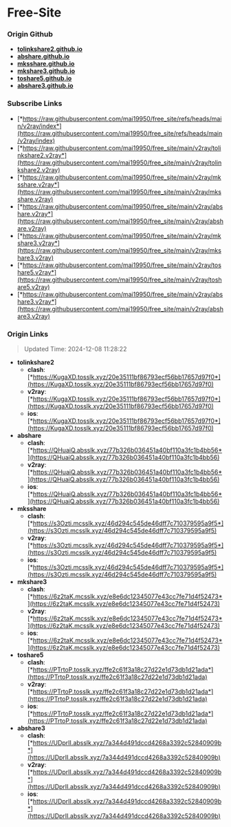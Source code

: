 # Free-Site

### Origin Github

- [**tolinkshare2.github.io**](https://github.com/tolinkshare2/tolinkshare2.github.io)
- [**abshare.github.io**](https://github.com/abshare/abshare.github.io)
- [**mksshare.github.io**](https://github.com/mksshare/mksshare.github.io)
- [**mkshare3.github.io**](https://github.com/mkshare3/mkshare3.github.io)
- [**toshare5.github.io**](https://github.com/toshare5/toshare5.github.io)
- [**abshare3.github.io**](https://github.com/abshare3/abshare3.github.io)

### Subscribe Links

- [*https://raw.githubusercontent.com/mai19950/free_site/refs/heads/main/v2ray/index*](https://raw.githubusercontent.com/mai19950/free_site/refs/heads/main/v2ray/index)
- [*https://raw.githubusercontent.com/mai19950/free_site/main/v2ray/tolinkshare2.v2ray*](https://raw.githubusercontent.com/mai19950/free_site/main/v2ray/tolinkshare2.v2ray)
- [*https://raw.githubusercontent.com/mai19950/free_site/main/v2ray/mksshare.v2ray*](https://raw.githubusercontent.com/mai19950/free_site/main/v2ray/mksshare.v2ray)
- [*https://raw.githubusercontent.com/mai19950/free_site/main/v2ray/abshare.v2ray*](https://raw.githubusercontent.com/mai19950/free_site/main/v2ray/abshare.v2ray)
- [*https://raw.githubusercontent.com/mai19950/free_site/main/v2ray/mkshare3.v2ray*](https://raw.githubusercontent.com/mai19950/free_site/main/v2ray/mkshare3.v2ray)
- [*https://raw.githubusercontent.com/mai19950/free_site/main/v2ray/toshare5.v2ray*](https://raw.githubusercontent.com/mai19950/free_site/main/v2ray/toshare5.v2ray)
- [*https://raw.githubusercontent.com/mai19950/free_site/main/v2ray/abshare3.v2ray*](https://raw.githubusercontent.com/mai19950/free_site/main/v2ray/abshare3.v2ray)

### Origin Links

> Updated Time: 2024-12-08 11:28:22

- **tolinkshare2**
  - **clash**: [*https://KugaXD.tosslk.xyz/20e35111bf86793ecf56bb17657d97f0*](https://KugaXD.tosslk.xyz/20e35111bf86793ecf56bb17657d97f0)
  - **v2ray**: [*https://KugaXD.tosslk.xyz/20e35111bf86793ecf56bb17657d97f0*](https://KugaXD.tosslk.xyz/20e35111bf86793ecf56bb17657d97f0)
  - **ios**: [*https://KugaXD.tosslk.xyz/20e35111bf86793ecf56bb17657d97f0*](https://KugaXD.tosslk.xyz/20e35111bf86793ecf56bb17657d97f0)
- **abshare**
  - **clash**: [*https://QHuaiQ.absslk.xyz/77b326b036451a40bf110a3fc1b4bb56*](https://QHuaiQ.absslk.xyz/77b326b036451a40bf110a3fc1b4bb56)
  - **v2ray**: [*https://QHuaiQ.absslk.xyz/77b326b036451a40bf110a3fc1b4bb56*](https://QHuaiQ.absslk.xyz/77b326b036451a40bf110a3fc1b4bb56)
  - **ios**: [*https://QHuaiQ.absslk.xyz/77b326b036451a40bf110a3fc1b4bb56*](https://QHuaiQ.absslk.xyz/77b326b036451a40bf110a3fc1b4bb56)
- **mksshare**
  - **clash**: [*https://s3Ozti.mcsslk.xyz/46d294c545de46dff7c710379595a9f5*](https://s3Ozti.mcsslk.xyz/46d294c545de46dff7c710379595a9f5)
  - **v2ray**: [*https://s3Ozti.mcsslk.xyz/46d294c545de46dff7c710379595a9f5*](https://s3Ozti.mcsslk.xyz/46d294c545de46dff7c710379595a9f5)
  - **ios**: [*https://s3Ozti.mcsslk.xyz/46d294c545de46dff7c710379595a9f5*](https://s3Ozti.mcsslk.xyz/46d294c545de46dff7c710379595a9f5)
- **mkshare3**
  - **clash**: [*https://6z2taK.mcsslk.xyz/e8e6dc12345077e43cc7fe71d4f52473*](https://6z2taK.mcsslk.xyz/e8e6dc12345077e43cc7fe71d4f52473)
  - **v2ray**: [*https://6z2taK.mcsslk.xyz/e8e6dc12345077e43cc7fe71d4f52473*](https://6z2taK.mcsslk.xyz/e8e6dc12345077e43cc7fe71d4f52473)
  - **ios**: [*https://6z2taK.mcsslk.xyz/e8e6dc12345077e43cc7fe71d4f52473*](https://6z2taK.mcsslk.xyz/e8e6dc12345077e43cc7fe71d4f52473)
- **toshare5**
  - **clash**: [*https://PTrtoP.tosslk.xyz/ffe2c61f3a18c27d22e1d73db1d21ada*](https://PTrtoP.tosslk.xyz/ffe2c61f3a18c27d22e1d73db1d21ada)
  - **v2ray**: [*https://PTrtoP.tosslk.xyz/ffe2c61f3a18c27d22e1d73db1d21ada*](https://PTrtoP.tosslk.xyz/ffe2c61f3a18c27d22e1d73db1d21ada)
  - **ios**: [*https://PTrtoP.tosslk.xyz/ffe2c61f3a18c27d22e1d73db1d21ada*](https://PTrtoP.tosslk.xyz/ffe2c61f3a18c27d22e1d73db1d21ada)
- **abshare3**
  - **clash**: [*https://UDprII.absslk.xyz/7a344d491dccd4268a3392c52840909b*](https://UDprII.absslk.xyz/7a344d491dccd4268a3392c52840909b)
  - **v2ray**: [*https://UDprII.absslk.xyz/7a344d491dccd4268a3392c52840909b*](https://UDprII.absslk.xyz/7a344d491dccd4268a3392c52840909b)
  - **ios**: [*https://UDprII.absslk.xyz/7a344d491dccd4268a3392c52840909b*](https://UDprII.absslk.xyz/7a344d491dccd4268a3392c52840909b)

